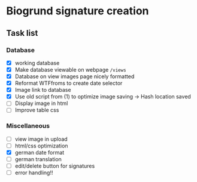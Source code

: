 # Biogrund signature creation

## Task list

### Database

- [x] working database
- [x] Make database viewable on webpage `/views`
- [x] Database on view images page nicely formatted
- [x] Reformat WTFfroms to create date selector
- [x] Image link to database
- [x] Use old script from (1) to optimize image saving -> Hash location saved
- [ ] Display image in html
- [ ] Improve table css

### Miscellaneous

- [ ] view image in upload
- [ ] html/css optimization
- [x] german date format
- [ ] german translation
- [ ] edit/delete button for signatures
- [ ] error handling!!
